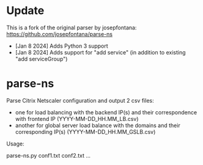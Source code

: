 # Update

This is a fork of the original parser by josepfontana: https://github.com/josepfontana/parse-ns

- [Jan 8 2024] Adds Python 3 support
- [Jan 8 2024] Adds support for "add service" (in addition to existing "add serviceGroup")


# parse-ns
Parse Citrix Netscaler configuration and output 2 csv files:
  - one for load balancing with the backend IP(s) and their correspondence with frontend IP (YYYY-MM-DD_HH.MM_LB.csv)
  - another for global server load balance with the domains and their corresponding IP(s) (YYYY-MM-DD_HH.MM_GSLB.csv)


Usage:

  parse-ns.py conf1.txt conf2.txt ...
